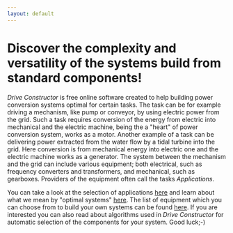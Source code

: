 ```yaml
---
layout: default
---
```


# Discover the complexity and versatility of the systems build from standard components!

*Drive Constructor* is free online software created to help building power conversion systems optimal for certain tasks. The task can be for example driving a mechanism, like pump or conveyor, by using electric power from the grid. Such a task requires conversion of the energy from electric into mechanical and the electric machine, being the a "heart" of power conversion system, works as a motor. Another example of a task can be delivering power extracted from the water flow by a tidal turbine into the grid. Here conversion is from mechanical energy into electric one and the electric machine works as a generator. The system between the mechanism and the grid can include various equipment; both electrical, such as frequency converters and transformers, and mechanical, such as gearboxes. Providers of the equipment often call the tasks *Applications*.

You can take a look at the selection of applications [here](applications/overview.html) and learn about what we mean by "optimal systems" [here](applications/overview.html). The list of equipment which you can choose from to build your own systems can be found [here](applications/overview.html). If you are interested you can also read about algorithms used in *Drive Constructor* for automatic selection of the components for your system. Good luck;-)
